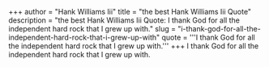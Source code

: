 +++
author = "Hank Williams Iii"
title = "the best Hank Williams Iii Quote"
description = "the best Hank Williams Iii Quote: I thank God for all the independent hard rock that I grew up with."
slug = "i-thank-god-for-all-the-independent-hard-rock-that-i-grew-up-with"
quote = '''I thank God for all the independent hard rock that I grew up with.'''
+++
I thank God for all the independent hard rock that I grew up with.
